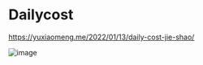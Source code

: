 # Dailycost


https://yuxiaomeng.me/2022/01/13/daily-cost-jie-shao/

![image](https://github.com/Yuxiaomeng-Dailycost/.github/assets/15260126/ccbd6f5d-f0d6-4221-bfd6-f77d4a33fda4)
